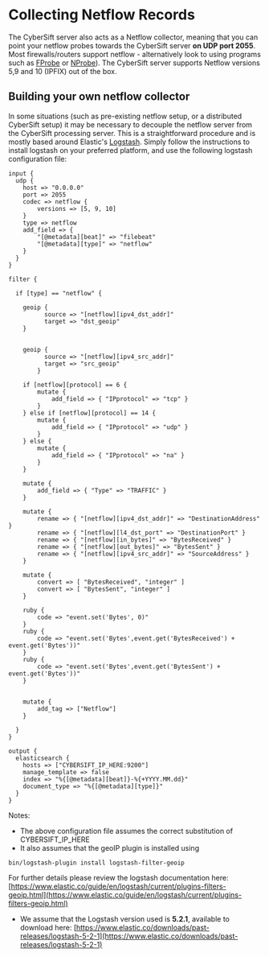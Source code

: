 # Collecting Netflow Records

The CyberSift server also acts as a Netflow collector, meaning that you can point your netflow probes towards the CyberSift server **on UDP port 2055**. Most firewalls/routers support netflow - alternatively look to using programs such as [FProbe](http://fprobe.sourceforge.net/) or [NProbe](http://www.ntop.org/products/netflow/nprobe/)). The CyberSift server supports Netflow versions 5,9 and 10 (IPFIX) out of the box.

## Building your own netflow collector

In some situations (such as pre-existing netflow setup, or a distributed CyberSift setup) it may be necessary to decouple the netflow server from the CyberSift processing server. This is a straightforward procedure and is mostly based around Elastic's [Logstash](https://www.elastic.co/products/logstash). Simply follow the instructions to install logstash on your preferred platform, and use the following logstash configuration file:

```
input {
  udp {
    host => "0.0.0.0"
    port => 2055
    codec => netflow {
        versions => [5, 9, 10]
    }
    type => netflow
    add_field => {
        "[@metadata][beat]" => "filebeat"
        "[@metadata][type]" => "netflow"
    }
  }
}

filter {

  if [type] == "netflow" {

    geoip {
    	  source => "[netflow][ipv4_dst_addr]"
	      target => "dst_geoip"
	}


	geoip {
          source => "[netflow][ipv4_src_addr]"
          target => "src_geoip"
        }

    if [netflow][protocol] == 6 {
		mutate {
		    add_field => { "IPprotocol" => "tcp" }
		}
	} else if [netflow][protocol] == 14 {
		mutate {
		    add_field => { "IPprotocol" => "udp" }
		}
	} else {
		mutate {
		    add_field => { "IPprotocol" => "na" }
		}
	}

    mutate {
	    add_field => { "Type" => "TRAFFIC" }
	}

    mutate {
        rename => { "[netflow][ipv4_dst_addr]" => "DestinationAddress" }
        rename => { "[netflow][l4_dst_port" => "DestinationPort" }
        rename => { "[netflow][in_bytes]" => "BytesReceived" }
        rename => { "[netflow][out_bytes]" => "BytesSent" }
        rename => { "[netflow][ipv4_src_addr]" => "SourceAddress" }
    }

    mutate {
        convert => [ "BytesReceived", "integer" ]
        convert => [ "BytesSent", "integer" ]
    }

    ruby {
        code => "event.set('Bytes', 0)"
    }
    ruby {
        code => "event.set('Bytes',event.get('BytesReceived') + event.get('Bytes'))"
    }
    ruby {
        code => "event.set('Bytes',event.get('BytesSent') + event.get('Bytes'))"
    }


    mutate {
	    add_tag => ["Netflow"]
	}

  }
}

output {
  elasticsearch {
    hosts => ["CYBERSIFT_IP_HERE:9200"]
    manage_template => false
    index => "%{[@metadata][beat]}-%{+YYYY.MM.dd}"
    document_type => "%{[@metadata][type]}"
  }
}
```

Notes:
- The above configuration file assumes the correct substitution of CYBERSIFT_IP_HERE
- It also assumes that the geoIP plugin is installed using 

```
bin/logstash-plugin install logstash-filter-geoip
```
For further details please review the logstash documentation here: [https://www.elastic.co/guide/en/logstash/current/plugins-filters-geoip.html](https://www.elastic.co/guide/en/logstash/current/plugins-filters-geoip.html)

- We assume that the Logstash version used is **5.2.1**, available to download here:
[https://www.elastic.co/downloads/past-releases/logstash-5-2-1](https://www.elastic.co/downloads/past-releases/logstash-5-2-1)
